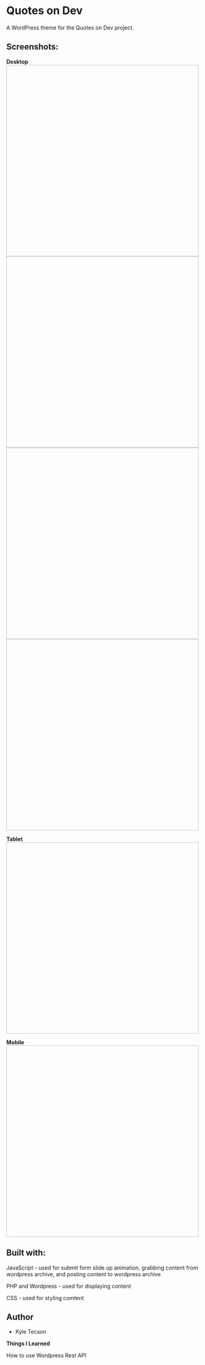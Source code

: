 # Quotes on Dev

A WordPress theme for the Quotes on Dev project.

## Screenshots:

**Desktop**
<img scr="/screenshots/front-page-desktop.png" width="800" height="500">
<img scr="/screenshots/about-page-desktop.png" width="800" height="500">
<img scr="/screenshots/archive-desktop.png" width="800" height="500">
<img scr="/screenshots/submit-desktop.png" width="800" height="500">

**Tablet**
<img scr="/screenshots/front-page-tablet.png" width="800" height="500">

**Mobile**
<img scr="/screenshots/front-page-mobile.png" width="800" height="500">

## Built with:

JavaScript - used for submit form slide up animation, grabbing content from wordpress archive, and posting content to wordpress archive

PHP and Wordpress - used for displaying content

CSS - used for styling comtent

## Author

- Kyle Tecson

**Things I Learned**

How to use Wordpress Rest API
